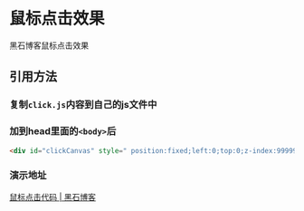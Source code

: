 # 鼠标点击效果
黑石博客鼠标点击效果

## 引用方法
### 复制`click.js`内容到自己的js文件中

### 加到head里面的`<body>`后
```html
<div id="clickCanvas" style=" position:fixed;left:0;top:0;z-index:999999999;pointer-events:none;"></div>
```

### 演示地址
<a href="https://www.heson10.com/demo/click/" target="_blank">鼠标点击代码 | 黑石博客</a>
<br/>


